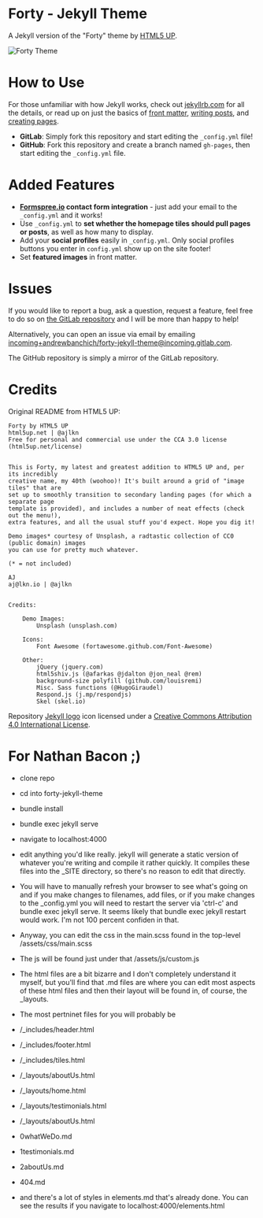 # Forty - Jekyll Theme

A Jekyll version of the "Forty" theme by [HTML5 UP](https://html5up.net/).  

![Forty Theme](assets/images/forty.jpg "Forty Theme")

# How to Use

For those unfamiliar with how Jekyll works, check out [jekyllrb.com](https://jekyllrb.com/) for all the details, 
or read up on just the basics of [front matter](https://jekyllrb.com/docs/frontmatter/), [writing posts](https://jekyllrb.com/docs/posts/), 
and [creating pages](https://jekyllrb.com/docs/pages/).

- **GitLab**: Simply fork this repository and start editing the `_config.yml` file!  
- **GitHub**: Fork this repository and create a branch named `gh-pages`, then start editing the `_config.yml` file.

# Added Features

* **[Formspree.io](https://formspree.io/) contact form integration** - just add your email to the `_config.yml` and it works!
* Use `_config.yml` to **set whether the homepage tiles should pull pages or posts**, as well as how many to display.
* Add your **social profiles** easily in `_config.yml`. Only social profiles buttons you enter in `config.yml` show up on the site footer!
* Set **featured images** in front matter.

# Issues

If you would like to report a bug, ask a question, request a feature, feel free to do so on [the GitLab repository](https://gitlab.com/andrewbanchich/forty-jekyll-theme) and I will be more than happy to help!

Alternatively, you can open an issue via email by emailing [incoming+andrewbanchich/forty-jekyll-theme@incoming.gitlab.com](mailto:incoming+andrewbanchich/forty-jekyll-theme@incoming.gitlab.com).

The GitHub repository is simply a mirror of the GitLab repository.

# Credits

Original README from HTML5 UP:

```
Forty by HTML5 UP
html5up.net | @ajlkn
Free for personal and commercial use under the CCA 3.0 license (html5up.net/license)


This is Forty, my latest and greatest addition to HTML5 UP and, per its incredibly
creative name, my 40th (woohoo)! It's built around a grid of "image tiles" that are
set up to smoothly transition to secondary landing pages (for which a separate page
template is provided), and includes a number of neat effects (check out the menu!),
extra features, and all the usual stuff you'd expect. Hope you dig it!

Demo images* courtesy of Unsplash, a radtastic collection of CC0 (public domain) images
you can use for pretty much whatever.

(* = not included)

AJ
aj@lkn.io | @ajlkn


Credits:

	Demo Images:
		Unsplash (unsplash.com)

	Icons:
		Font Awesome (fortawesome.github.com/Font-Awesome)

	Other:
		jQuery (jquery.com)
		html5shiv.js (@afarkas @jdalton @jon_neal @rem)
		background-size polyfill (github.com/louisremi)
		Misc. Sass functions (@HugoGiraudel)
		Respond.js (j.mp/respondjs)
		Skel (skel.io)
```

Repository [Jekyll logo](https://github.com/jekyll/brand) icon licensed under a [Creative Commons Attribution 4.0 International License](http://choosealicense.com/licenses/cc-by-4.0/).

# For Nathan Bacon ;)

* clone repo
* cd into forty-jekyll-theme
* bundle install
* bundle exec jekyll serve
* navigate to localhost:4000

* edit anything you'd like really. jekyll will generate a static version of whatever you're writing and compile it rather quickly. It compiles these files into the _SITE directory, so there's no reason to edit that directly. 

* You will have to manually refresh your browser to see what's going on and if you make changes to filenames, add files, or if you make changes to the _config.yml you will need to restart the server via 'ctrl-c' and bundle exec jekyll serve. It seems likely that bundle exec jekyll restart would work. I'm not 100 percent confiden in that.

* Anyway, you can edit the css in the main.scss found in the top-level /assets/css/main.scss

* The js will be found just under that /assets/js/custom.js

* The html files are a bit bizarre and I don't completely understand it myself, but you'll find that .md files are where you can edit most aspects of these html files and then their layout will be found in, of course, the _layouts.

* The most pertninet files for you will probably be 

* /_includes/header.html
* /_includes/footer.html
* /_includes/tiles.html
* /_layouts/aboutUs.html
* /_layouts/home.html
* /_layouts/testimonials.html
* /_layouts/aboutUs.html

* 0whatWeDo.md
* 1testimonials.md
* 2aboutUs.md
* 404.md

* and there's a lot of styles in elements.md that's already done.
You can see the results if you navigate to localhost:4000/elements.html


